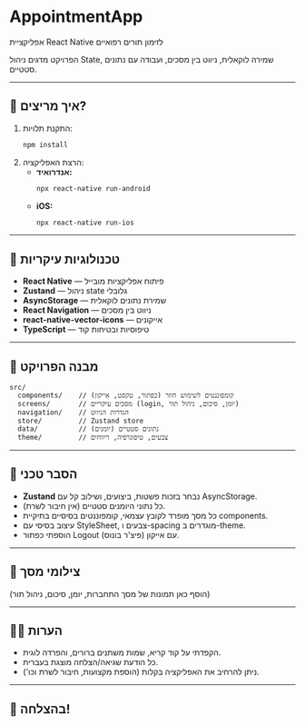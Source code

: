 # AppointmentApp

אפליקציית React Native לזימון תורים רפואיים

הפרויקט מדגים ניהול State, שמירה לוקאלית, ניווט בין מסכים, ועבודה עם נתונים סטטיים.

---

## 🚀 איך מריצים?

1. התקנת תלויות:
   ```bash
   npm install
   ```
2. הרצת האפליקציה:
   - **אנדרואיד:**
     ```bash
     npx react-native run-android
     ```
   - **iOS:**
     ```bash
     npx react-native run-ios
     ```

---

## 🧩 טכנולוגיות עיקריות

- **React Native** — פיתוח אפליקציות מובייל
- **Zustand** — ניהול state גלובלי
- **AsyncStorage** — שמירת נתונים לוקאלית
- **React Navigation** — ניווט בין מסכים
- **react-native-vector-icons** — אייקונים
- **TypeScript** — טיפוסיות ובטיחות קוד

---

## 📁 מבנה הפרויקט

```
src/
  components/    // קומפוננטים לשימוש חוזר (כפתור, טקסט, אייקון)
  screens/       // מסכים עיקריים (login, יומן, סיכום, ניהול תור)
  navigation/    // הגדרות הניווט
  store/         // Zustand store
  data/          // נתונים סטטיים (יומנים)
  theme/         // צבעים, טיפוגרפיה, ריווחים
```

---

## 📝 הסבר טכני

- **Zustand** נבחר בזכות פשטות, ביצועים, ושילוב קל עם AsyncStorage.
- כל נתוני היומנים סטטיים (אין חיבור לשרת).
- כל מסך מופרד לקובץ עצמאי, קומפוננטים בסיסיים בתיקיית components.
- עיצוב בסיסי עם StyleSheet, צבעים ו-spacing מוגדרים ב-theme.
- הוספתי כפתור Logout עם אייקון (פיצ'ר בונוס).

---

## 📸 צילומי מסך

(הוסף כאן תמונות של מסך התחברות, יומן, סיכום, ניהול תור)

---

## 👨‍💻 הערות

- הקפדתי על קוד קריא, שמות משתנים ברורים, והפרדה לוגית.
- כל הודעת שגיאה/הצלחה מוצגת בעברית.
- ניתן להרחיב את האפליקציה בקלות (הוספת מקצועות, חיבור לשרת וכו').

---

## 🤝 בהצלחה!
